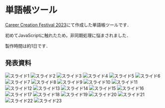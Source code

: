 # 単語帳ツール

[Career Creation Festival 2023](https://oncon.prossell.online/oncon/career-creation-festival-2023)にて作成した単語帳ツールです．

初めてJavaScriptに触れたため，非同期処理に悩まされました．

製作時間は約1日です．


## 発表資料

![スライド1](img/スライド1.PNG)
![スライド2](img/スライド2.PNG)
![スライド3](img/スライド3.PNG)
![スライド4](img/スライド4.PNG)
![スライド5](img/スライド5.PNG)
![スライド6](img/スライド6.PNG)
![スライド7](img/スライド7.PNG)
![スライド8](img/スライド8.PNG)
![スライド9](img/スライド9.PNG)
![スライド10](img/スライド10.PNG)
![スライド11](img/スライド11.PNG)
![スライド12](img/スライド12.PNG)
![スライド13](img/スライド13.PNG)
![スライド14](img/スライド14.PNG)
![スライド15](img/スライド15.PNG)
![スライド16](img/スライド16.PNG)
![スライド17](img/スライド17.PNG)
![スライド18](img/スライド18.PNG)
![スライド19](img/スライド19.PNG)
![スライド20](img/スライド20.PNG)
![スライド21](img/スライド21.PNG)
![スライド22](img/スライド22.PNG)
![スライド23](img/スライド23.PNG)
